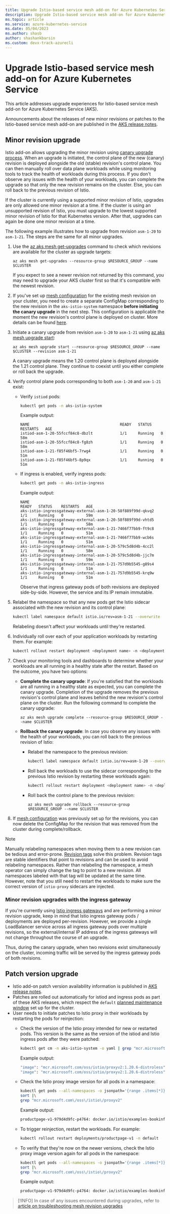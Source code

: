 ```yaml
---
title: Upgrade Istio-based service mesh add-on for Azure Kubernetes Service
description: Upgrade Istio-based service mesh add-on for Azure Kubernetes Service
ms.topic: article
ms.service: azure-kubernetes-service
ms.date: 05/04/2023
ms.author: shasb
author: shashankbarsin
ms.custom: devx-track-azurecli
---
```


# Upgrade Istio-based service mesh add-on for Azure Kubernetes Service

This article addresses upgrade experiences for Istio-based service mesh add-on for Azure Kubernetes Service (AKS).

Announcements about the releases of new minor revisions or patches to the Istio-based service mesh add-on are published in the [AKS release notes][aks-release-notes].

## Minor revision upgrade

Istio add-on allows upgrading the minor revision using [canary upgrade process][istio-canary-upstream]. When an upgrade is initiated, the control plane of the new (canary) revision is deployed alongside the old (stable) revision's control plane. You can then manually roll over data plane workloads while using monitoring tools to track the health of workloads during this process. If you don't observe any issues with the health of your workloads, you can complete the upgrade so that only the new revision remains on the cluster. Else, you can roll back to the previous revision of Istio.

If the cluster is currently using a supported minor revision of Istio, upgrades are only allowed one minor revision at a time. If the cluster is using an unsupported revision of Istio, you must upgrade to the lowest supported minor revision of Istio for that Kubernetes version. After that, upgrades can again be done one minor revision at a time.

The following example illustrates how to upgrade from revision `asm-1-20` to `asm-1-21`. The steps are the same for all minor upgrades.

1. Use the [az aks mesh get-upgrades](/cli/azure/aks/mesh#az-aks-mesh-get-upgrades) command to check which revisions are available for the cluster as upgrade targets:

    ```azurecli-interactive
    az aks mesh get-upgrades --resource-group $RESOURCE_GROUP --name $CLUSTER
    ```

    If you expect to see a newer revision not returned by this command, you may need to upgrade your AKS cluster first so that it's compatible with the newest revision.

1. If you've set up [mesh configuration][meshconfig] for the existing mesh revision on your cluster, you need to create a separate ConfigMap corresponding to the new revision in the `aks-istio-system` namespace **before initiating the canary upgrade** in the next step. This configuration is applicable the moment the new revision's control plane is deployed on cluster. More details can be found [here][meshconfig-canary-upgrade].

1. Initiate a canary upgrade from revision `asm-1-20` to `asm-1-21` using [az aks mesh upgrade start](/cli/azure/aks/mesh/upgrade#az-aks-mesh-upgrade-start):

    ```azurecli-interactive
    az aks mesh upgrade start --resource-group $RESOURCE_GROUP --name $CLUSTER --revision asm-1-21
    ```

    A canary upgrade means the 1.20 control plane is deployed alongside the 1.21 control plane. They continue to coexist until you either complete or roll back the upgrade.

1. Verify control plane pods corresponding to both `asm-1-20` and `asm-1-21` exist:

    * Verify `istiod` pods:

        ```bash
        kubectl get pods -n aks-istio-system
        ```

        Example output:

        ```
        NAME                                        READY   STATUS    RESTARTS   AGE
        istiod-asm-1-20-55fccf84c8-dbzlt            1/1     Running   0          58m
        istiod-asm-1-20-55fccf84c8-fg8zh            1/1     Running   0          58m
        istiod-asm-1-21-f85f46bf5-7rwg4             1/1     Running   0          51m
        istiod-asm-1-21-f85f46bf5-8p9qx             1/1     Running   0          51m
        ```

    * If ingress is enabled, verify ingress pods:

        ```bash
        kubectl get pods -n aks-istio-ingress
        ```

        Example output:

        ```
        NAME                                                          READY   STATUS    RESTARTS   AGE
        aks-istio-ingressgateway-external-asm-1-20-58f889f99d-qkvq2   1/1     Running   0          59m
        aks-istio-ingressgateway-external-asm-1-20-58f889f99d-vhtd5   1/1     Running   0          58m
        aks-istio-ingressgateway-external-asm-1-21-7466f77bb9-ft9c8   1/1     Running   0          51m
        aks-istio-ingressgateway-external-asm-1-21-7466f77bb9-wcb6s   1/1     Running   0          51m
        aks-istio-ingressgateway-internal-asm-1-20-579c5d8d4b-4cc2l   1/1     Running   0          58m
        aks-istio-ingressgateway-internal-asm-1-20-579c5d8d4b-jjc7m   1/1     Running   0          59m
        aks-istio-ingressgateway-internal-asm-1-21-757d9b5545-g89s4   1/1     Running   0          51m
        aks-istio-ingressgateway-internal-asm-1-21-757d9b5545-krq9w   1/1     Running   0          51m
        ```

        Observe that ingress gateway pods of both revisions are deployed side-by-side. However, the service and its IP remain immutable.

1. Relabel the namespace so that any new pods get the Istio sidecar associated with the new revision and its control plane:

    ```bash
    kubectl label namespace default istio.io/rev=asm-1-21 --overwrite
    ```

    Relabeling doesn't affect your workloads until they're restarted.

1. Individually roll over each of your application workloads by restarting them. For example:

    ```bash
    kubectl rollout restart deployment <deployment name> -n <deployment namespace>
    ```

1. Check your monitoring tools and dashboards to determine whether your workloads are all running in a healthy state after the restart. Based on the outcome, you have two options:

    * **Complete the canary upgrade**: If you're satisfied that the workloads are all running in a healthy state as expected, you can complete the canary upgrade. Completion of the upgrade removes the previous revision's control plane and leaves behind the new revision's control plane on the cluster. Run the following command to complete the canary upgrade:

      ```azurecli-interactive
      az aks mesh upgrade complete --resource-group $RESOURCE_GROUP --name $CLUSTER
      ```

    * **Rollback the canary upgrade**: In case you observe any issues with the health of your workloads, you can roll back to the previous revision of Istio:

      * Relabel the namespace to the previous revision:

          ```bash
          kubectl label namespace default istio.io/rev=asm-1-20 --overwrite
          ```

      * Roll back the workloads to use the sidecar corresponding to the previous Istio revision by restarting these workloads again:

          ```bash
          kubectl rollout restart deployment <deployment name> -n <deployment namespace>
          ```

      * Roll back the control plane to the previous revision:

          ```azurecli-interactive
          az aks mesh upgrade rollback --resource-group $RESOURCE_GROUP --name $CLUSTER
          ```

1. If [mesh configuration][meshconfig] was previously set up for the revisions, you can now delete the ConfigMap for the revision that was removed from the cluster during complete/rollback.

> [!NOTE]
> Manually relabeling namespaces when moving them to a new revision can be tedious and error-prone. [Revision tags](https://istio.io/latest/docs/setup/upgrade/canary/#stable-revision-labels) solve this problem. Revision tags are stable identifiers that point to revisions and can be used to avoid relabeling namespaces. Rather than relabeling the namespace, a mesh operator can simply change the tag to point to a new revision. All namespaces labeled with that tag will be updated at the same time. However, note that you still need to restart the workloads to make sure the correct version of `istio-proxy` sidecars are injected.

### Minor revision upgrades with the ingress gateway

If you're currently using [Istio ingress gateways](./istio-deploy-ingress.md) and are performing a minor revision upgrade, keep in mind that Istio ingress gateway pods / deployments are deployed per-revision. However, we provide a single LoadBalancer service across all ingress gateway pods over multiple revisions, so the external/internal IP address of the ingress gateways will not change throughout the course of an upgrade. 

Thus, during the canary upgrade, when two revisions exist simultaneously on the cluster, incoming traffic will be served by the ingress gateway pods of both revisions. 

## Patch version upgrade

* Istio add-on patch version availability information is published in [AKS release notes][aks-release-notes].
* Patches are rolled out automatically for istiod and ingress pods as part of these AKS releases, which respect the `default` [planned maintenance window](./planned-maintenance.md) set up for the cluster.
* User needs to initiate patches to Istio proxy in their workloads by restarting the pods for reinjection:
  * Check the version of the Istio proxy intended for new or restarted pods. This version is the same as the version of the istiod and Istio ingress pods after they were patched:

    ```bash
    kubectl get cm -n aks-istio-system -o yaml | grep "mcr.microsoft.com\/oss\/istio\/proxyv2"
    ```

    Example output:

    ```bash
    "image": "mcr.microsoft.com/oss/istio/proxyv2:1.20.6-distroless",
    "image": "mcr.microsoft.com/oss/istio/proxyv2:1.20.6-distroless"
    ```

  * Check the Istio proxy image version for all pods in a namespace:

    ```bash
    kubectl get pods --all-namespaces -o jsonpath='{range .items[*]}{"\n"}{.metadata.name}{":\t"}{range .spec.containers[*]}{.image}{", "}{end}{end}' |\
    sort |\
    grep "mcr.microsoft.com\/oss\/istio\/proxyv2"
    ```

    Example output:

    ```bash
    productpage-v1-979d4d9fc-p4764:	docker.io/istio/examples-bookinfo-productpage-v1:1.20.0, mcr.microsoft.com/oss/istio/proxyv2:1.20.6-distroless
    ```

  * To trigger reinjection, restart the workloads. For example:

    ```bash
    kubectl rollout restart deployments/productpage-v1 -n default
    ```

  * To verify that they're now on the newer versions, check the Istio proxy image version again for all pods in the namespace:

    ```bash
    kubectl get pods --all-namespaces -o jsonpath='{range .items[*]}{"\n"}{.metadata.name}{":\t"}{range .spec.containers[*]}{.image}{", "}{end}{end}' |\
    sort |\
    grep "mcr.microsoft.com\/oss\/istio\/proxyv2"
    ```

    Example output:

    ```bash
    productpage-v1-979d4d9fc-p4764:	docker.io/istio/examples-bookinfo-productpage-v1:1.20.0, mcr.microsoft.com/oss/istio/proxyv2:1.20.7-distroless
    ```

> [!INFO]
> In case of any issues encountered during upgrades, refer to [article on troubleshooting mesh revision upgrades][upgrade-istio-service-mesh-tsg]

[aks-release-notes]: https://github.com/Azure/AKS/releases
[istio-canary-upstream]: https://istio.io/latest/docs/setup/upgrade/canary/
[meshconfig]: ./istio-meshconfig.md
[meshconfig-canary-upgrade]: ./istio-meshconfig.md#mesh-configuration-and-upgrades
[upgrade-istio-service-mesh-tsg]: /troubleshoot/azure/azure-kubernetes/extensions/istio-add-on-minor-revision-upgrade

